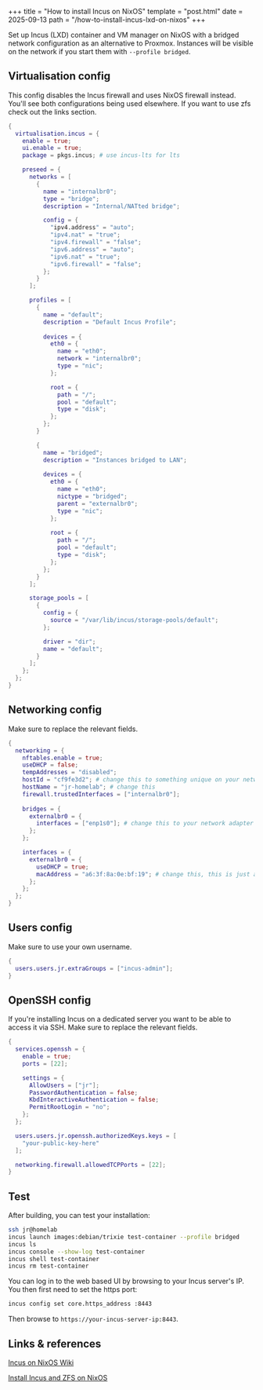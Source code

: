 +++
title = "How to install Incus on NixOS"
template = "post.html"
date = 2025-09-13
path = "/how-to-install-incus-lxd-on-nixos"
+++

Set up Incus (LXD) container and VM manager on NixOS with a bridged network configuration as an alternative to Proxmox.
Instances will be visible on the network if you start them with `--profile bridged`.

<!-- toc -->

## Virtualisation config
This config disables the Incus firewall and uses NixOS firewall instead. You'll see both configurations being used elsewhere.
If you want to use zfs check out the links section.

```nix
{
  virtualisation.incus = {
    enable = true;
    ui.enable = true;
    package = pkgs.incus; # use incus-lts for lts

    preseed = {
      networks = [
        {
          name = "internalbr0";
          type = "bridge";
          description = "Internal/NATted bridge";

          config = {
            "ipv4.address" = "auto";
            "ipv4.nat" = "true";
            "ipv4.firewall" = "false";
            "ipv6.address" = "auto";
            "ipv6.nat" = "true";
            "ipv6.firewall" = "false";
          };
        }
      ];

      profiles = [
        {
          name = "default";
          description = "Default Incus Profile";
        
          devices = {
            eth0 = {
              name = "eth0";
              network = "internalbr0";
              type = "nic";
            };

            root = {
              path = "/";
              pool = "default";
              type = "disk";
            };
          };
        }

        {
          name = "bridged";
          description = "Instances bridged to LAN";
          
          devices = {
            eth0 = {
              name = "eth0";
              nictype = "bridged";
              parent = "externalbr0";
              type = "nic";
            };
            
            root = {
              path = "/";
              pool = "default";
              type = "disk";
            };
          };
        }
      ];

      storage_pools = [
        {
          config = {
            source = "/var/lib/incus/storage-pools/default";
          };

          driver = "dir";
          name = "default";
        }
      ];
    };
  };
}
```

## Networking config
Make sure to replace the relevant fields.

```nix
{
  networking = {
    nftables.enable = true;
    useDHCP = false;
    tempAddresses = "disabled";
    hostId = "cf9fe3d2"; # change this to something unique on your network
    hostName = "jr-homelab"; # change this
    firewall.trustedInterfaces = ["internalbr0"];
    
    bridges = {
      externalbr0 = {
        interfaces = ["enp1s0"]; # change this to your network adapter
      };
    };

    interfaces = {
      externalbr0 = {
        useDHCP = true;
        macAddress = "a6:3f:8a:0e:bf:19"; # change this, this is just a randomly generated mac
      };
    };
  };
}
```

## Users config
Make sure to use your own username.

```nix
{
  users.users.jr.extraGroups = ["incus-admin"];
}
```

## OpenSSH config
If you're installing Incus on a dedicated server you want to be able to access it via SSH.
Make sure to replace the relevant fields.

```nix
{
  services.openssh = {
    enable = true;
    ports = [22];

    settings = {
      AllowUsers = ["jr"];
      PasswordAuthentication = false;
      KbdInteractiveAuthentication = false;
      PermitRootLogin = "no";
    };
  };

  users.users.jr.openssh.authorizedKeys.keys = [
    "your-public-key-here"
  ];

  networking.firewall.allowedTCPPorts = [22];
}
```

## Test
After building, you can test your installation:

```bash
ssh jr@homelab
incus launch images:debian/trixie test-container --profile bridged
incus ls
incus console --show-log test-container
incus shell test-container
incus rm test-container
```

You can log in to the web based UI by browsing to your Incus server's IP.
You then first need to set the https port: 

```bash
incus config set core.https_address :8443
```

Then browse to `https://your-incus-server-ip:8443`.

## Links & references
[Incus on NixOS Wiki](https://wiki.nixos.org/wiki/Incus)

[Install Incus and ZFS on NixOS](https://blog.hetherington.uk/2025/01/setting-up-incus-with-zfs-on-nixos/)
